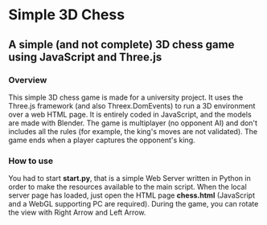 # Simple 3D Chess

## A simple (and not complete) 3D chess game using JavaScript and Three.js 

### Overview
This simple 3D chess game is made for a university project. It uses the Three.js framework (and also Threex.DomEvents) to run a 3D environment over a web HTML page. It is entirely coded in JavaScript, and the models are made with Blender. The game is multiplayer (no opponent AI) and don't includes all the rules (for example, the king's moves are not validated). The game ends when a player captures the opponent's king.

### How to use
You had to start **start.py**, that is a simple Web Server written in Python in order to make the resources available to the main script. When the local server page has loaded, just open the HTML page **chess.html** (JavaScript and a WebGL supporting PC are required). During the game, you can rotate the view with Right Arrow and Left Arrow.

